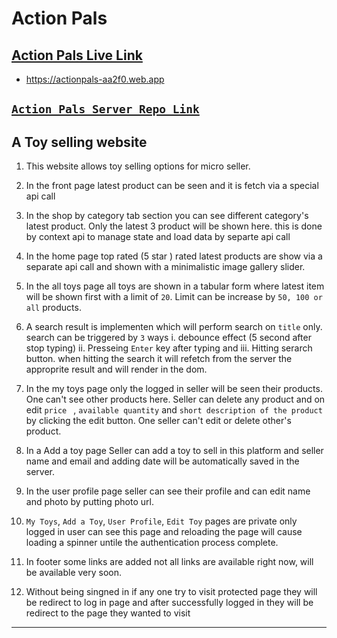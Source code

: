 # Action Pals

## [Action Pals Live Link](https://actionpals-aa2f0.web.app)
- https://actionpals-aa2f0.web.app

## [`Action Pals Server Repo Link`](https://github.com/hasankarim18/action-pals-toy-website-server)


## A Toy selling website 
 1.  This website allows toy selling options for micro seller.
 2. In the front page latest product can be seen and it is fetch via a special api call 
 3. In the shop by category tab section you can see different category's latest product. Only the latest 3 product will be shown here. this is done by context api to manage state and load data by separte api call 
 4. In the home page top rated (5 star ) rated latest products are show via a separate api call and shown with a minimalistic image gallery slider.

 5. In the all toys page all toys are shown in a tabular form where latest item will be shown first with a limit of `20`. Limit can be increase by `50, 100 or all` products.
 6. A search result is implementen which will perform search on `title` only. search can be triggered by `3` ways i. debounce effect (5 second after stop typing) ii. Presseing `Enter` key after typing and iii. Hitting serarch button. 
 when hitting the search it will refetch from the server the approprite result and will render in the dom. 

7. In the my toys page only the logged in seller will be seen their products. One can't see other products here. Seller can delete any product and on edit `price ` , `available quantity` and `short description of the product` by clicking the edit button. One seller can't edit or delete other's product.

8. In a Add a toy page Seller can add a toy to sell in this platform and seller name and email and adding date will be automatically saved in the server. 

9. In the user profile page seller can see their profile and can edit name and photo by putting photo url.

10. `My Toys`, `Add a Toy`, `User Profile`, `Edit Toy` pages are private only logged in user can see this page and reloading the page will cause loading a spinner untile the authentication process complete.

11. In footer some links are added not all links are available right now, will be available very soon. 

12. Without being singned in if any one try to visit protected page they will be redirect to log in page and after successfully logged in they will be redirect to the page they wanted to visit 





------------------------------------------





